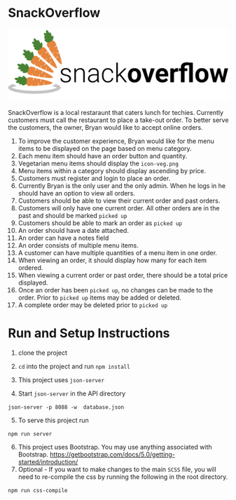 # SnackOverflow

![](assets/images/snackoverflow.svg)

SnackOverflow is a local restaraunt that caters lunch for techies. Currently customers must call the restaurant to place a take-out order. To better serve the customers, the owner, Bryan would like to accept online orders. 

1. To improve the customer experience, Bryan would like for the menu items to be displayed on the page based on menu category.
1. Each menu item should have an order button and quantity.
1. Vegetarian menu items should display the `icon-veg.png`
1. Menu items within a category should display ascending by price.
1. Customers must register and login to place an order. 
1. Currently Bryan is the only user and the only admin. When he logs in he should have an option to view all orders.
1. Customers should be able to view their current order and past orders.
1. Customers will only have one current order. All other orders are in the past and should be marked `picked up`
1. Customers should be able to mark an order as `picked up`
1. An order should have a date attached.
1. An order can have a notes field
1. An order consists of multiple menu items.
1. A customer can have multiple quantities of a menu item in one order.
1. When viewing an order, it should display how many for each item ordered. 
1. When viewing a current order or past order, there should be a total price displayed. 
1. Once an order has been `picked up`, no changes can be made to the order. Prior to `picked up` items may be added or deleted.
1. A complete order may be deleted prior to `picked up`


# Run and Setup Instructions
1. clone the project
1. `cd` into the project and run `npm install`



1. This project uses `json-server`
1. Start `json-server` in the API directory

```
json-server -p 8088 -w  database.json
```


5. To serve this project run
```
npm run server
```

6. This project uses Bootstrap. You may use anything associated with Bootstrap. https://getbootstrap.com/docs/5.0/getting-started/introduction/
7. Optional - If you want to make changes to the main `SCSS` file, you will need to re-compile the css by running the following in the root directory.
```
npm run css-compile
```
